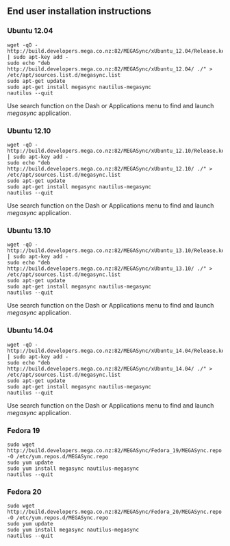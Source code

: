 ## End user installation instructions

### Ubuntu 12.04

```
wget -qO - http://build.developers.mega.co.nz:82/MEGASync/xUbuntu_12.04/Release.key | sudo apt-key add -
sudo echo "deb http://build.developers.mega.co.nz:82/MEGASync/xUbuntu_12.04/ ./" > /etc/apt/sources.list.d/megasync.list
sudo apt-get update
sudo apt-get install megasync nautilus-megasync
nautilus --quit
```
Use search function on the Dash or Applications menu to find and launch *megasync* application.

### Ubuntu 12.10

```
wget -qO - http://build.developers.mega.co.nz:82/MEGASync/xUbuntu_12.10/Release.key | sudo apt-key add -
sudo echo "deb http://build.developers.mega.co.nz:82/MEGASync/xUbuntu_12.10/ ./" > /etc/apt/sources.list.d/megasync.list
sudo apt-get update
sudo apt-get install megasync nautilus-megasync
nautilus --quit
```
Use search function on the Dash or Applications menu to find and launch *megasync* application.

### Ubuntu 13.10

```
wget -qO - http://build.developers.mega.co.nz:82/MEGASync/xUbuntu_13.10/Release.key | sudo apt-key add -
sudo echo "deb http://build.developers.mega.co.nz:82/MEGASync/xUbuntu_13.10/ ./" > /etc/apt/sources.list.d/megasync.list
sudo apt-get update
sudo apt-get install megasync nautilus-megasync
nautilus --quit
```
Use search function on the Dash or Applications menu to find and launch *megasync* application.

### Ubuntu 14.04

```
wget -qO - http://build.developers.mega.co.nz:82/MEGASync/xUbuntu_14.04/Release.key | sudo apt-key add -
sudo echo "deb http://build.developers.mega.co.nz:82/MEGASync/xUbuntu_14.04/ ./" > /etc/apt/sources.list.d/megasync.list
sudo apt-get update
sudo apt-get install megasync nautilus-megasync
nautilus --quit
```
Use search function on the Dash or Applications menu to find and launch *megasync* application.

### Fedora 19

```
sudo wget http://build.developers.mega.co.nz:82/MEGASync/Fedora_19/MEGASync.repo -O /etc/yum.repos.d/MEGASync.repo
sudo yum update
sudo yum install megasync nautilus-megasync
nautilus --quit
```

### Fedora 20

```
sudo wget http://build.developers.mega.co.nz:82/MEGASync/Fedora_20/MEGASync.repo -O /etc/yum.repos.d/MEGASync.repo
sudo yum update
sudo yum install megasync nautilus-megasync
nautilus --quit
```

